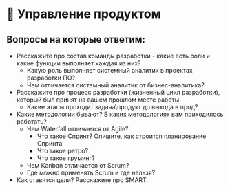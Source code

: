 # 📍 Управление продуктом

## Вопросы на которые ответим:

* Расскажите про состав команды разработки - какие есть роли и какие функции выполняет каждая из них?
  * Какую роль выполняет системный аналитик в проектах разработки ПО?
  * Чем отличается системный аналитик от бизнес-аналитика?
* Расскажите про процесс разработки (жизненный цикл разработки), который был принят на вашем прошлом месте работы.
  * Какие этапы проходит задача\продукт до выхода в прод?
* Какие методологии бывают? В каких методологиях вам приходилось работать?
  * Чем Waterfall отличается от Agile?
    * Что такое Спринт? Опишите, как строится планирование Спринта
    * Что такое ретро?
    * Что такое груминг?&#x20;
  * Чем Kanban отличается от Scrum?
  * Где можно применять Scrum и где нельзя?
* Как ставятся цели? Расскажите про SMART.
